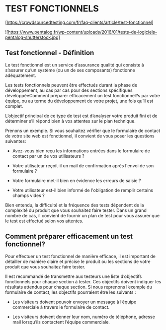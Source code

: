 # TEST FONCTIONNELS

[https://crowdsourcedtesting.com/fr/faq-clients/article/test-fonctionnel]

![https://www.pentalog.fr/wp-content/uploads/2016/01/tests-de-logiciels-pentalog-shutterstock.jpg]

## Test fonctionnel - Définition

Le test fonctionnel est un service d’assurance qualité qui consiste à s’assurer qu’un système (ou un de ses composants) fonctionne adéquatement.

Les tests fonctionnels peuvent être effectués durant la phase de développement, au cas par cas pour des sections spécifiques développéeComment préparer efficacement un test fonctionnel?s par votre équipe, ou au terme du développement de votre projet, une fois qu’il est complet.

L’objectif principal de ce type de test est d’analyser votre produit fini et de déterminer s’il répond bien à vos attentes sur le plan technique.

Prenons un exemple. Si vous souhaitez vérifier que le formulaire de contact de votre site web est fonctionnel, il convient de vous poser les questions suivantes:

* Avez-vous bien reçu les informations entrées dans le formulaire de contact par un de vos utilisateurs ?

* Votre utilisateur reçoit-il un mail de confirmation aprés l'envoi de son formulaire ?

* Votre formulaire met-il bien en évidence les erreurs de saisie ?

* Votre utilisateur est-il bien informé de l'obligation de remplir certains champs vides ?

Bien entendu, la difficulté et la fréquence des tests dépendent de la complexité du produit que vous souhaitez faire tester. Dans un grand nombre de cas, il convient de fournir un plan de test pour vous assurer que le test est effectué selon vos attentes.

## Comment préparer efficacement un test fonctionnel?

Pour effectuer un test fonctionnel de manière efficace, il est important de détailler de manière claire et précise le produit ou les sections de votre produit que vous souhaitez faire tester.

Il est recommandé de transmettre aux testeurs une liste d’objectifs fonctionnels pour chaque section à tester. Ces objectifs doivent indiquer les résultats attendus pour chaque section. Si nous reprenons l’exemple du formulaire de contact, les objectifs pourraient être les suivants :

*  Les visiteurs doivent pouvoir envoyer un message à l’équipe commerciale à travers le formulaire de contact.

* Les visiteurs doivent donner leur nom, numéro de téléphone, adresse mail lorsqu’ils contactent l’équipe commerciale.

